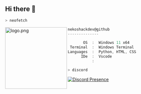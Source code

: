 ## Hi there 👋
```zsh
> neofetch
```

<!--img align="left" src="https://github.com/fluteds.png" alt="logo.png" width="200"/>-->
<img align="left" src="https://cdn.discordapp.com/attachments/1261846565534961706/1303825127397658684/30e88bfc3ae9fb275accc5f39fe81e56.jpg?ex=672d2946&is=672bd7c6&hm=906a8795421dfe59d2c531e2c459e659f631f7bb5f4f09c607d4f401dff0a04b&" alt="logo.png" width="200"/>

```csharp
nekoshackdev@github
--------------

       OS  :  Windows 11 x64
 Terminal  :  Windows Terminal
Languages  :  Python, HTML, CSS
      IDe  :  Vscode
           :
```

```zsh
> discord
```
[![Discord Presence](https://lanyard.cnrad.dev/api/609062607185510400)](https://discord.com/users/609062607185510400)
<!--
**nekoshackdev/nekoshackdev** is a ✨ _special_ ✨ repository because its `README.md` (this file) appears on your GitHub profile.

Here are some ideas to get you started:

- 🔭 I’m currently working on ...
- 🌱 I’m currently learning ...
- 👯 I’m looking to collaborate on ...
- 🤔 I’m looking for help with ...
- 💬 Ask me about ...
- 📫 How to reach me: ...
- 😄 Pronouns: ...
- ⚡ Fun fact: ...
-->
